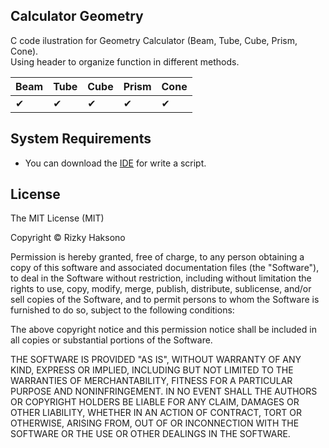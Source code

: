 ## Calculator Geometry
C code ilustration for Geometry Calculator (Beam, Tube, Cube, Prism, Cone).<br>
Using header to organize function in different methods.

| Beam | Tube | Cube | Prism | Cone |
| --- | --- | -- | -- | -- |
| ✔ | ✔ | ✔ | ✔ | ✔ |

## System Requirements

- You can download the [IDE](http://www.codeblocks.org/downloads/binaries/) for write a script.

## License

The MIT License (MIT)

Copyright © Rizky Haksono

Permission is hereby granted, free of charge, to any person obtaining a copy of this software and associated documentation files (the "Software"), to deal in the Software without restriction, including without limitation the rights to use, copy, modify, merge, publish, distribute, sublicense, and/or sell copies of the Software, and to permit persons to whom the Software is furnished to do so, subject to the following conditions:

The above copyright notice and this permission notice shall be included in all copies or substantial portions of the Software.

THE SOFTWARE IS PROVIDED "AS IS", WITHOUT WARRANTY OF ANY KIND, EXPRESS OR IMPLIED, INCLUDING BUT NOT LIMITED TO THE WARRANTIES OF MERCHANTABILITY, FITNESS FOR A PARTICULAR PURPOSE AND NONINFRINGEMENT. IN NO EVENT SHALL THE AUTHORS OR COPYRIGHT HOLDERS BE LIABLE FOR ANY CLAIM, DAMAGES OR OTHER LIABILITY, WHETHER IN AN ACTION OF CONTRACT, TORT OR OTHERWISE, ARISING FROM, OUT OF OR INCONNECTION WITH THE SOFTWARE OR THE USE OR OTHER DEALINGS IN THE SOFTWARE.
